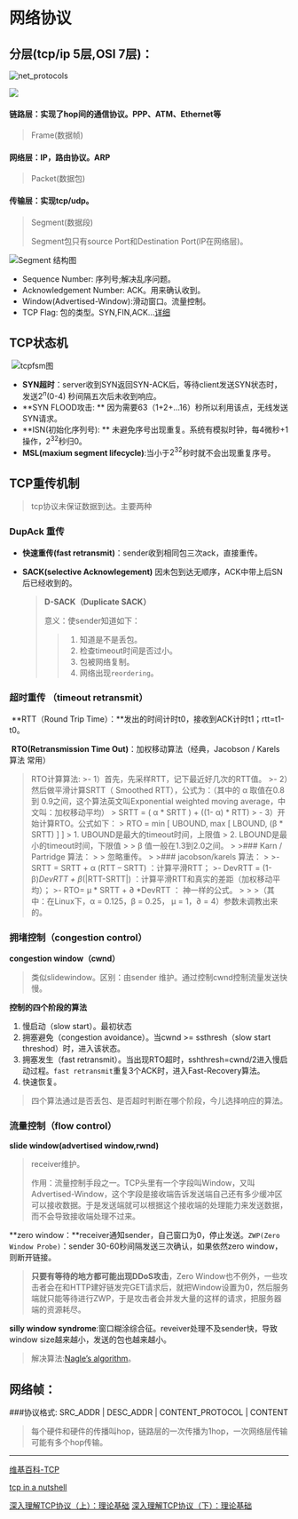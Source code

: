 # 网络协议

## 分层(tcp/ip 5层,OSI 7层)：

![net_protocols](../../../backup/src/net_protocols.png)

![](../../../backup/src/net_protocols-8042098.png)

#### 链路层：实现了hop间的通信协议。PPP、ATM、Ethernet等

> Frame(数据帧)

#### 网络层：IP，路由协议。ARP

> Packet(数据包)

#### 传输层：实现tcp/udp。

> Segment(数据段)
>
> Segment包只有source Port和Destination Port(IP在网络层)。 

![Segment 结构图](../../../backup/src/134217wuckuyvvcsuygnds.png)

- Sequence Number: 序列号;解决乱序问题。
- Acknowledgement Number: ACK。用来确认收到。
- Window(Advertised-Window):滑动窗口。流量控制。
- TCP Flag: 包的类型。SYN,FIN,ACK…[详细](../../../backup/src/image-20190725155505155.png) 

## TCP状态机

​	![tcpfsm图](../../../backup/src/tcpfsm.png)

- **SYN超时**：server收到SYN返回SYN-ACK后，等待client发送SYN状态时，发送$2^n$(0-4) 秒间隔五次后未收到响应。
- **SYN FLOOD攻击: ** 因为需要63（1+2+…16）秒所以利用该点，无线发送SYN请求。
- **ISN(初始化序列号): **  未避免序号出现重复。系统有模拟时钟，每4微秒+1操作，$2^{32}$秒归0。
- **MSL(maxium segment lifecycle)**:当小于$2^{32}$秒时就不会出现重复序号。

## TCP重传机制

> tcp协议未保证数据到达。主要两种

### DupAck 重传

- **快速重传(fast retransmit)**：sender收到相同包三次ack，直接重传。	

- **SACK(selective Acknowlegement)** 因未包到达无顺序，ACK中带上后SN后已经收到的。

  > **D-SACK（Duplicate SACK）**
  >
  > 意义：使sender知道如下：
  >
  > > 1. 知道是不是丢包。
  > > 2. 检查timeout时间是否过小。
  > > 3. 包被网络复制。
  > > 4. 网络出现`reordering`。

  

### 超时重传 （timeout retransmit）

​      **RTT（Round Trip Time）：**发出的时间计时t0，接收到ACK计时t1；rtt=t1-t0。

​      **RTO(Retransmission Time Out)**：加权移动算法（经典，Jacobson / Karels 算法 常用）

>RTO计算算法:
	>- 1）首先，先采样RTT，记下最近好几次的RTT值。
	>- 2）然后做平滑计算SRTT（ Smoothed RTT），公式为：（其中的 α 取值在0.8 到 0.9之间，这个算法英文叫Exponential weighted moving average，中文叫：加权移动平均）
	>  SRTT = ( α * SRTT ) + ((1- α) * RTT)
	> - 3）开始计算RTO。公式如下：
	>  RTO = min [ UBOUND,  max [ LBOUND,   (β * SRTT) ]  ]
	> 1. UBOUND是最大的timeout时间，上限值
	> 2.  LBOUND是最小的timeout时间，下限值
	>
	> β 值一般在1.3到2.0之间。
	>
	>### Karn / Partridge 算法：
	> 
	>​	忽略重传。
	> 
	>### jacobson/karels 算法：
	>
	>- SRTT = SRTT + α (RTT – SRTT) ：计算平滑RTT；
	>- DevRTT = (1-β)*DevRTT + β*(|RTT-SRTT|) ：计算平滑RTT和真实的差距（加权移动平均）；
	>- RTO= μ * SRTT + ∂ *DevRTT ： 神一样的公式。
	>
	>
	>（其中：在Linux下，α = 0.125，β = 0.25， μ = 1，∂ = 4）参数未调教出来的。

### 拥堵控制（congestion control）

**congestion window（cwnd）**

> 类似slidewindow。区别：由sender 维护。通过控制cwnd控制流量发送快慢。

**控制的四个阶段的算法**

1. 慢启动（slow start）。最初状态
2. 拥塞避免（congestion avoidance）。当cwnd >= ssthresh（slow start threshod）时，进入该状态。
3. 拥塞发生（fast retransmit）。当出现RTO超时，sshthresh=cwnd/2进入慢启动过程。`fast retransmit`重复3个ACK时，进入Fast-Recovery算法。
4. 快速恢复。

> 四个算法通过是否丢包、是否超时判断在哪个阶段，今儿选择响应的算法。




### 流量控制（flow control）
**slide window(advertised window,rwnd)**

> receiver维护。
>
> 作用：流量控制手段之一。TCP头里有一个字段叫Window，又叫Advertised-Window，这个字段是接收端告诉发送端自己还有多少缓冲区可以接收数据。于是发送端就可以根据这个接收端的处理能力来发送数据，而不会导致接收端处理不过来。

**zero window：**receiver通知sender，自己窗口为0，停止发送。`ZWP(Zero Window Probe)`：sender 30-60秒间隔发送三次确认，如果依然zero window，则断开链接。

> **只要有等待的地方都可能出现DDoS攻击**，Zero Window也不例外，一些攻击者会在和HTTP建好链发完GET请求后，就把Window设置为0，然后服务端就只能等待进行ZWP，于是攻击者会并发大量的这样的请求，把服务器端的资源耗尽。

**silly window syndrome**:窗口糊涂综合征。reveiver处理不及sender快，导致window size越来越小，发送的包也越来越小。

> 解决算法:[Nagle’s algorithm](http://en.wikipedia.org/wiki/Nagle's_algorithm)。



## 网络帧：

###协议格式: SRC_ADDR | DESC_ADDR | CONTENT_PROTOCOL | CONTENT

>  每个硬件和硬件的传播叫hop，链路层的一次传播为1hop，一次网络层传输可能有多个hop传输。

---

[维基百科-TCP](https://en.wikipedia.org/wiki/Transmission_Control_Protocol#Window_scaling)

[tcp in a nutshell](http://www.cs.miami.edu/home/burt/learning/Csc524.032/notes/tcp_nutshell.html)

[深入理解TCP协议（上）：理论基础](http://www.52im.net/thread-513-1-1.html)
[深入理解TCP协议（下）：理论基础](http://www.52im.net/thread-515-1-1.html)


